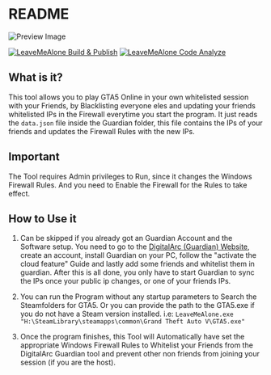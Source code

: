 ﻿# README
![Preview Image](https://repository-images.githubusercontent.com/363516249/ed427880-b2a0-11eb-9566-8bf9bc4218fe)

[![LeaveMeAlone Build & Publish](https://github.com/Ultraporing/LeaveMeAlone/actions/workflows/dotnet-desktop.yml/badge.svg?branch=master)](https://github.com/Ultraporing/LeaveMeAlone/actions/workflows/dotnet-desktop.yml)
[![LeaveMeAlone Code Analyze](https://github.com/Ultraporing/LeaveMeAlone/actions/workflows/codeql-analysis.yml/badge.svg?branch=master)](https://github.com/Ultraporing/LeaveMeAlone/actions/workflows/codeql-analysis.yml)
## What is it?
This tool allows you to play GTA5 Online in your own whitelisted session with your Friends, by Blacklisting everyone eles and updating your friends whitelisted IPs in the Firewall everytime you start the program.
It just reads the ```data.json``` file inside the Guardian folder, this file contains the IPs of your friends and updates the Firewall Rules with the new IPs. 

## Important
The Tool requires Admin privileges to Run, since it changes the Windows Firewall Rules. 
And you need to Enable the Firewall for the Rules to take effect.

## How to Use it
1. Can be skipped if you already got an Guardian Account and the Software setup. You need to go to the [DigitalArc (Guardian) Website](https://www.thedigitalarc.com/software/guardian), create an account, install Guardian on your PC, follow the "activate the cloud feature" Guide and lastly add some friends and whitelist them in guardian.
After this is all done, you only have to start Guardian to sync the IPs once your public ip changes, or one of your friends IPs.

2. You can run the Program without any startup parameters to Search the Steamfolders for GTA5. Or you can provide the path to the GTA5.exe if you do not have a Steam version installed.
i.e: ```LeaveMeAlone.exe "H:\SteamLibrary\steamapps\common\Grand Theft Auto V\GTA5.exe"```

3. Once the program finishes, this Tool will Automatically have set the appropriate Windows Firewall Rules to Whitelist your Friends from the DigitalArc Guardian tool and prevent other non friends from joining your session (if you are the host).
